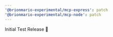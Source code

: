 ```yaml
---
'@brionmario-experimental/mcp-express': patch
'@brionmario-experimental/mcp-node': patch
---
```


Initial Test Release 🎉
